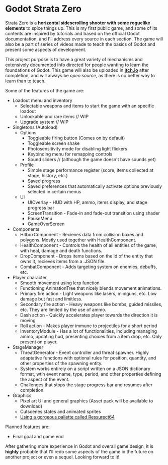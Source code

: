 # Godot Strata Zero

Strata Zero is a __horizontal sidescrolling shooter with some roguelike elements__ to spice things up. This is my first public game, and some of its contents are inspired by tutorials and based on the official Godot documentation, and I'll address every source in each section. The game will also be a part of series of videos made to teach the basics of Godot and present some aspects of development.

This project purpose is to have a great variety of mechanisms and extensively documented info directed for people wanting to learn the foundations of Godot. This game will also be uploaded in __[itch.io](http://itch.io)__ after completion, and will always be *open source*, as there is no better way to learn than to teach.

Some of the features of the game are:

* Loadout menu and inventory
  * Selectable weapons and items to start the game with an specific loadout
  * Unlockable and rare items // WIP
  * Upgrade system // WIP
* Singletons (Autoload)
  * Options
    * Toggleable firing button (Comes on by default)
    * Toggleable screen shake
    * Photosensitivity mode for disabling light flickers
    * Keybinding menu for remapping controls
    * Sound sliders // (although the game doesn't have sounds yet)
  * Profile
    * Simple stage performance register (score, items collected at stage, history, etc.)
    * Saved progress
    * Saved preferences that automatically activate options previously selected in certain menus
  * UI
    * UIOverlay - HUD with HP, ammo, items display, and stage progress bar
    * ScreenTransition - Fade-in and fade-out transition using shader
    * PauseMenu
    * GameOverScreen
* Components
  * HitboxComponent - Recieves data from collision boxes and polygons. Mostly used together with HealthComponent.
  * HealthComponent - Controls the health of all entities of the game, with heal, damage and death functions.
  * DropComponent - Drops items based on the id of the entity that owns it, recieves items from a .JSON file.
  * CombatComponent - Adds targeting system on enemies, debuffs, etc.
* Player character
  * Smooth movement using lerp function
  * Functioning AnimationTree that nicely blends movement animations.
  * Primary fire action - Light weapons like lasers, miniguns, etc. Low damage but fast and limitless.
  * Secondary fire action - Heavy weapons like bombs, guided missiles, etc. They are limited by the use of ammo.
  * Dash action - Quickly accelerates player towards the direction it is moving
  * Roll action - Makes player immune to projectiles for a short period
  * InventoryModule - Has a lot of functionalities, including managing ammo, updating hud, presenting choices from a item drop, etc. Only present on player.
* StageManager
  * ThreatGenerator - Event controller and threat spawner. Highly adaptative functions with optional rules for position, quantity, and other properties of the spawning entity.
  * System works entirely on a script written on a JSON dictionary format, wtih event name, type, period, and other properties defining the aspect of the event.
  * Challenges that stops the stage progress bar and resumes after completion.
* Graphics
  * Pixel art UI and general graphics (Asset pack will be available to download)
  * Cutscenes states and animated sprites
  * [Using a gorgeous pallette called Ressurect64](https://lospec.com/palette-list/resurrect-64)

Planned features are:

* Final goal and game end

After gathering more experience in Godot and overall game design, it is __highly__ probable that I'll redo some aspects of the game in the future on another project or even a sequel. Looking forward to it!
